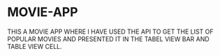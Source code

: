 # MOVIE-APP
THIS A MOVIE APP WHERE I HAVE USED THE API TO GET THE LIST OF POPULAR MOVIES AND PRESENTED IT IN THE TABEL VIEW BAR AND TABLE VIEW CELL.
